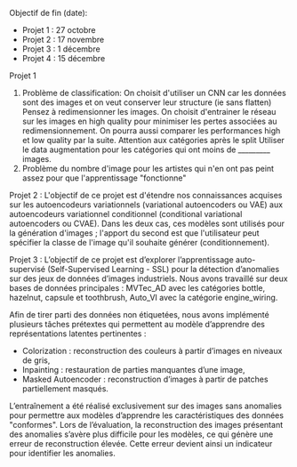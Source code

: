 Objectif de fin (date):
- Projet 1 : 27 octobre
- Projet 2 : 17 novembre
- Projet 3 : 1 décembre
- Projet 4 : 15 décembre


Projet 1

1) Problème de classification: On choisit d'utiliser un CNN car les données sont des images et on veut conserver leur structure (ie sans flatten)
   Pensez à redimensionner les images. On choisit d'entrainer le réseau sur les images en high quality pour minimiser les pertes associées au redimensionnement. On pourra aussi comparer les performances high et low quality par la suite.
   Attention aux catégories après le split
   Utiliser le data augmentation pour les catégories qui ont moins de _________ images.
3) Problème du nombre d'image pour les artistes qui n'en ont pas peint assez pour que l'apprentissage "fonctionne"

Projet 2 : 
L'objectif de ce projet est d'étendre nos connaissances acquises sur les autoencodeurs variationnels (variational autoencoders ou VAE) aux autoencodeurs variationnel conditionnel (conditional variational autoencoders ou CVAE). Dans les deux cas, ces modèles sont utilisés pour la génération d'images ; l'apport du second est que l'utilisateur peut spécifier la classe de l'image qu'il souhaite générer (conditionnement). 

Projet 3 : 
L’objectif de ce projet est d’explorer l’apprentissage auto-supervisé (Self-Supervised Learning - SSL) pour la détection d’anomalies sur des jeux de données d’images industriels. Nous avons travaillé sur deux bases de données principales : MVTec_AD avec les catégories bottle, hazelnut, capsule et toothbrush, Auto_VI avec la catégorie engine_wiring.

Afin de tirer parti des données non étiquetées, nous avons implémenté plusieurs tâches prétextes qui permettent au modèle d’apprendre des représentations latentes pertinentes :
- Colorization : reconstruction des couleurs à partir d’images en niveaux de gris,
- Inpainting : restauration de parties manquantes d’une image,
- Masked Autoencoder : reconstruction d’images à partir de patches partiellement masqués.

L’entraînement a été réalisé exclusivement sur des images sans anomalies pour permettre aux modèles d’apprendre les caractéristiques des données "conformes". Lors de l’évaluation, la reconstruction des images présentant des anomalies s’avère plus difficile pour les modèles, ce qui génère une erreur de reconstruction élevée. Cette erreur devient ainsi un indicateur pour identifier les anomalies.


   
